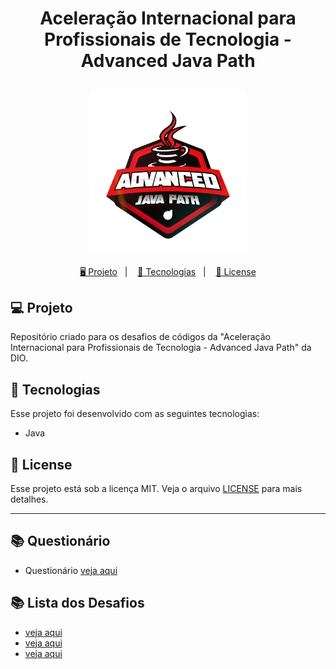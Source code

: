 <h1 align="center">
  Aceleração Internacional para Profissionais de Tecnologia - Advanced Java Path
</h1>

<h2 align="center">
  <img src="./assets/advanced-java-path.webp" width="250px">
</h2>

<p align="center">
  <a href="#-projeto">🖥️ Projeto</a>&nbsp;&nbsp;&nbsp;|&nbsp;&nbsp;&nbsp;
  <a href="#-tecnologias">🚀 Tecnologias</a>&nbsp;&nbsp;&nbsp;|&nbsp;&nbsp;&nbsp;
  <a href="#-license">📝 License</a>
</p>

## 💻 Projeto

Repositório criado para os desafios de códigos da "Aceleração Internacional para Profissionais de Tecnologia - Advanced Java Path" da DIO.

## 🚀 Tecnologias

Esse projeto foi desenvolvido com as seguintes tecnologias:

- Java

## 📝 License

Esse projeto está sob a licença MIT. Veja o arquivo [LICENSE](LICENSE) para mais detalhes.

---

## 📚 Questionário

- Questionário [veja aqui](./questions/questions.md)

## 📚 Lista dos Desafios

-  [veja aqui](./desafio1/.java)
-  [veja aqui](./desafio2/.java)
-  [veja aqui](./desafio3/.java)
